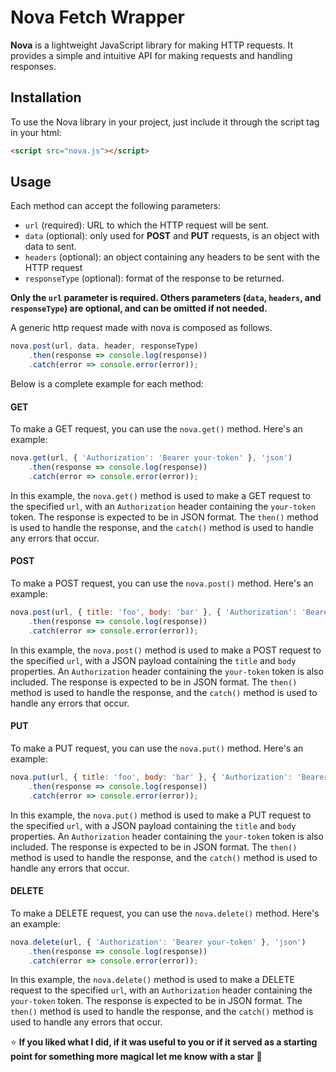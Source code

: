 # Nova Fetch Wrapper

**Nova** is a lightweight JavaScript library for making HTTP requests. It provides a simple and intuitive API for making requests and handling responses.

## Installation

To use the Nova library in your project, just include it through the script tag in your html:

```html
<script src="nova.js"></script>
```

## Usage

Each method can accept the following parameters:

- `url` (required): URL to which the HTTP request will be sent.
- `data` (optional): only used for **POST** and **PUT** requests, is an object with data to sent.
- `headers` (optional): an object containing any headers to be sent with the HTTP request
- `responseType` (optional): format of the response to be returned.

**Only the `url` parameter is required. Others parameters (`data`, `headers`, and `responseType`)  are optional, and can be omitted if not needed.**

A generic http request made with nova is composed as follows.

```javascript
nova.post(url, data, header, responseType)
    .then(response => console.log(response))
    .catch(error => console.error(error));
```

Below is a complete example for each method:

#### GET

To make a GET request, you can use the `nova.get()` method. Here's an example:

```javascript
nova.get(url, { 'Authorization': 'Bearer your-token' }, 'json')
    .then(response => console.log(response))
    .catch(error => console.error(error));
```

In this example, the `nova.get()` method is used to make a GET request to the specified `url`, with an `Authorization` header containing the `your-token` token. The response is expected to be in JSON format. The `then()` method is used to handle the response, and the `catch()` method is used to handle any errors that occur.

#### POST

To make a POST request, you can use the `nova.post()` method. Here's an example:

```javascript
nova.post(url, { title: 'foo', body: 'bar' }, { 'Authorization': 'Bearer your-token' }, 'json')
    .then(response => console.log(response))
    .catch(error => console.error(error));
```

In this example, the `nova.post()` method is used to make a POST request to the specified `url`, with a JSON payload containing the `title` and `body` properties. An `Authorization` header containing the `your-token` token is also included. The response is expected to be in JSON format. The `then()` method is used to handle the response, and the `catch()` method is used to handle any errors that occur.

#### PUT

To make a PUT request, you can use the `nova.put()` method. Here's an example:

```javascript
nova.put(url, { title: 'foo', body: 'bar' }, { 'Authorization': 'Bearer your-token' }, 'json')
    .then(response => console.log(response))
    .catch(error => console.error(error));
```

In this example, the `nova.put()` method is used to make a PUT request to the specified `url`, with a JSON payload containing the `title` and `body` properties. An `Authorization` header containing the `your-token` token is also included. The response is expected to be in JSON format. The `then()` method is used to handle the response, and the `catch()` method is used to handle any errors that occur.

#### DELETE

To make a DELETE request, you can use the `nova.delete()` method. Here's an example:

```javascript
nova.delete(url, { 'Authorization': 'Bearer your-token' }, 'json')
    .then(response => console.log(response))
    .catch(error => console.error(error));
```

In this example, the `nova.delete()` method is used to make a DELETE request to the specified `url`, with an `Authorization` header containing the `your-token` token. The response is expected to be in JSON format. The `then()` method is used to handle the response, and the `catch()` method is used to handle any errors that occur.

:star: **If you liked what I did, if it was useful to you or if it served as a starting point for something more magical let me know with a star** :green_heart:
